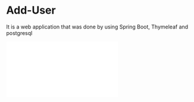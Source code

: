 # Add-User
It is a web application that was done by using Spring Boot, Thymeleaf and postgresql


![]([img]https://i.imgur.com/413YStQ.img)

